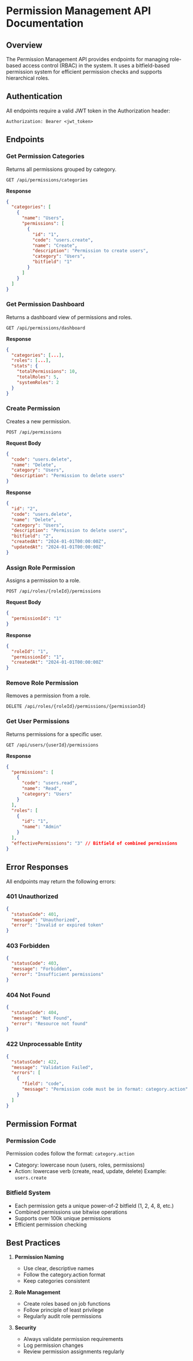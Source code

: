 # Permission Management API Documentation

## Overview
The Permission Management API provides endpoints for managing role-based access control (RBAC) in the system. It uses a bitfield-based permission system for efficient permission checks and supports hierarchical roles.

## Authentication
All endpoints require a valid JWT token in the Authorization header:
```
Authorization: Bearer <jwt_token>
```

## Endpoints

### Get Permission Categories
Returns all permissions grouped by category.

```http
GET /api/permissions/categories
```

**Response**
```json
{
  "categories": [
    {
      "name": "Users",
      "permissions": [
        {
          "id": "1",
          "code": "users.create",
          "name": "Create",
          "description": "Permission to create users",
          "category": "Users",
          "bitfield": "1"
        }
      ]
    }
  ]
}
```

### Get Permission Dashboard
Returns a dashboard view of permissions and roles.

```http
GET /api/permissions/dashboard
```

**Response**
```json
{
  "categories": [...],
  "roles": [...],
  "stats": {
    "totalPermissions": 10,
    "totalRoles": 5,
    "systemRoles": 2
  }
}
```

### Create Permission
Creates a new permission.

```http
POST /api/permissions
```

**Request Body**
```json
{
  "code": "users.delete",
  "name": "Delete",
  "category": "Users",
  "description": "Permission to delete users"
}
```

**Response**
```json
{
  "id": "2",
  "code": "users.delete",
  "name": "Delete",
  "category": "Users",
  "description": "Permission to delete users",
  "bitfield": "2",
  "createdAt": "2024-01-01T00:00:00Z",
  "updatedAt": "2024-01-01T00:00:00Z"
}
```

### Assign Role Permission
Assigns a permission to a role.

```http
POST /api/roles/{roleId}/permissions
```

**Request Body**
```json
{
  "permissionId": "1"
}
```

**Response**
```json
{
  "roleId": "1",
  "permissionId": "1",
  "createdAt": "2024-01-01T00:00:00Z"
}
```

### Remove Role Permission
Removes a permission from a role.

```http
DELETE /api/roles/{roleId}/permissions/{permissionId}
```

### Get User Permissions
Returns permissions for a specific user.

```http
GET /api/users/{userId}/permissions
```

**Response**
```json
{
  "permissions": [
    {
      "code": "users.read",
      "name": "Read",
      "category": "Users"
    }
  ],
  "roles": [
    {
      "id": "1",
      "name": "Admin"
    }
  ],
  "effectivePermissions": "3" // Bitfield of combined permissions
}
```

## Error Responses

All endpoints may return the following errors:

### 401 Unauthorized
```json
{
  "statusCode": 401,
  "message": "Unauthorized",
  "error": "Invalid or expired token"
}
```

### 403 Forbidden
```json
{
  "statusCode": 403,
  "message": "Forbidden",
  "error": "Insufficient permissions"
}
```

### 404 Not Found
```json
{
  "statusCode": 404,
  "message": "Not Found",
  "error": "Resource not found"
}
```

### 422 Unprocessable Entity
```json
{
  "statusCode": 422,
  "message": "Validation Failed",
  "errors": [
    {
      "field": "code",
      "message": "Permission code must be in format: category.action"
    }
  ]
}
```

## Permission Format

### Permission Code
Permission codes follow the format: `category.action`
- Category: lowercase noun (users, roles, permissions)
- Action: lowercase verb (create, read, update, delete)
Example: `users.create`

### Bitfield System
- Each permission gets a unique power-of-2 bitfield (1, 2, 4, 8, etc.)
- Combined permissions use bitwise operations
- Supports over 100k unique permissions
- Efficient permission checking

## Best Practices

1. **Permission Naming**
   - Use clear, descriptive names
   - Follow the category.action format
   - Keep categories consistent

2. **Role Management**
   - Create roles based on job functions
   - Follow principle of least privilege
   - Regularly audit role permissions

3. **Security**
   - Always validate permission requirements
   - Log permission changes
   - Review permission assignments regularly 